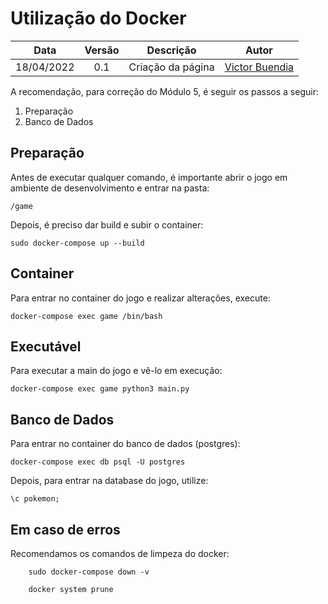# Utilização do Docker

|    Data    | Versão |     Descrição     |                        Autor                        |
| :--------: | :----: | :---------------: | :-------------------------------------------------: |
| 18/04/2022 |  0.1   | Criação da página | [Victor Buendia](https://github.com/Victor-Buendia) |

A recomendação, para correção do Módulo 5, é seguir os passos a seguir:

1. Preparação
2. Banco de Dados

## Preparação

Antes de executar qualquer comando, é importante abrir o jogo em ambiente de desenvolvimento e entrar na pasta:

  	/game

Depois, é preciso dar build e subir o container:

  	sudo docker-compose up --build

## Container

Para entrar no container do jogo e realizar alterações, execute:

  	docker-compose exec game /bin/bash

## Executável

Para executar a main do jogo e vê-lo em execução:

  	docker-compose exec game python3 main.py

## Banco de Dados

Para entrar no container do banco de dados (postgres):

  	docker-compose exec db psql -U postgres

Depois, para entrar na database do jogo, utilize:

  	\c pokemon;

## Em caso de erros

Recomendamos os comandos de limpeza do docker:

		sudo docker-compose down -v

		docker system prune